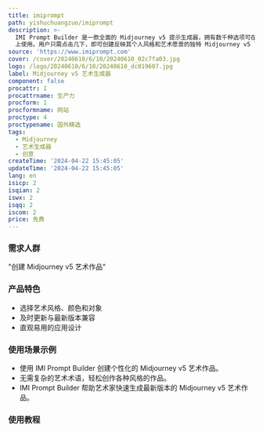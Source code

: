 ```yaml
---
title: imiprompt
path: yishuchuangzuo/imiprompt
description: >-
  IMI Prompt Builder 是一款全面的 Midjourney v5 提示生成器，拥有数千种选项可在 Web、Android 和 iOS
  上使用。用户只需点击几下，即可创建反映其个人风格和艺术愿景的独特 Midjourney v5 艺术作品。
source: 'https://www.imiprompt.com'
cover: /cover/20240610/6/10/20240610_02c7fa03.jpg
logo: /logo/20240610/6/10/20240610_dc019607.jpg
label: Midjourney v5 艺术生成器
component: false
procattr: 1
procattrname: 生产力
procform: 1
procformname: 网站
proctype: 4
proctypename: 国外精选
tags:
  - Midjourney
  - 艺术生成器
  - 创意
createTime: '2024-04-22 15:45:05'
updateTime: '2024-04-22 15:45:05'
lang: en
isicp: 2
isqian: 2
iswx: 2
isqq: 2
iscom: 2
price: 免费
---
```




### 需求人群
"创建 Midjourney v5 艺术作品"

### 产品特色
* 选择艺术风格、颜色和对象
* 及时更新与最新版本兼容
* 直观易用的应用设计

### 使用场景示例
* 使用 IMI Prompt Builder 创建个性化的 Midjourney v5 艺术作品。
* 无需复杂的艺术术语，轻松创作各种风格的作品。
* IMI Prompt Builder 帮助艺术家快速生成最新版本的 Midjourney v5 艺术作品。

### 使用教程


  
